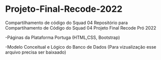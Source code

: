 # Projeto-Final-Recode-2022
Compartilhamento de código do Squad 04
Repositório para Compartihamento de Código do Squad 04 Projeto Final Recode Pró 2022

-Páginas da Plataforma Portuga
(HTML,CSS, Bootstrap)

-Modelo Conceitual e Lógico do Banco de Dados
(Para vizualização esse arquivo precisa ser baixaado)
